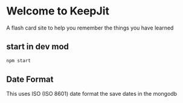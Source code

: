 # Welcome to KeepJit

A flash card site to help you remember the things you have learned

## start in dev mod

```bash
npm start
```
## Date Format
This uses ISO (ISO 8601) date format the save dates in the mongodb